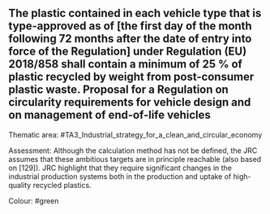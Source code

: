 ## The plastic contained in each vehicle type that is type-approved as of [the first day of the month following 72 months after the date of entry into force of the Regulation] under Regulation (EU) 2018/858 shall contain a minimum of 25 % of plastic recycled by weight from post-consumer plastic waste. Proposal for a Regulation on circularity requirements for vehicle design and on management of end-of-life vehicles

Thematic area: #TA3_Industrial_strategy_for_a_clean_and_circular_economy

Assessment: Although the calculation method has not be defined, the JRC assumes that these ambitious targets are in principle reachable (also based on [129]). JRC highlight that they require significant changes in the industrial production systems both in the production and uptake of high-quality recycled plastics.

Colour: #green